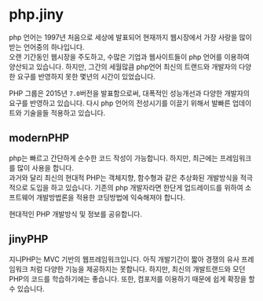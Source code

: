 # php.jiny
php 언어는 1997년 처음으로 세상에 발표되어 현재까지 웹시장에서 가장 사랑을 많이 받는 언어중의 하나입니다.  
오랜 기간동인 웹시장을 주도하고, 수많은 기업과 웹사이트들이 php 언어를 이용하여 양산되고 있습니다. 
하지만, 그간의 세월많큼 php언어 최신의 트랜드와 개발자의 다양한 요구를 반영하지 못한 몇년의 시간이 있었습니다.

PHP 그룹은 2015년 `7.0`버전을 발표함으로써, 대폭적인 성능개선과 다양한 개발자의 요구를 반영하고 있습니다. 
다시 php 언어의 전성시기를 이끌기 위해서 발빠른 업데이트와 기술을들 적용하고 있습니다.

## modernPHP
php는 빠르고 간단하게 순수한 코드 작성이 가능합니다. 하지만, 최근에는 프레임워크를 많이 사용을 합니다.  
과거와 달리 최신의 현대적 PHP는 객체지향, 함수형과 같은 추상화된 개발방식을 적극적으로 도입을 하고 있습니다.
기존의 php 개발자라면 한단게 업드레이드를 위하여 소프트웨어 개발방법론을 적용한 코딩방법에 익숙해져야 합니다. 

현대적인 PHP 개발방식 및 정보를 공유합니다.

## jinyPHP
지니PHP는 MVC 기반의 웹프레임워크입니다. 아직 개발기간이 짧아 경쟁의 유사 프레임워크 처럼 다양한 기능을 제공하지는 못합니다. 하지만, 최신의 개발트랜드와 모던PHP의 코드를 학습하기에는 좋습니다. 또한, 컴포저를 이용하기 때문에 쉽게 확장을 할 수 있습니다. 
